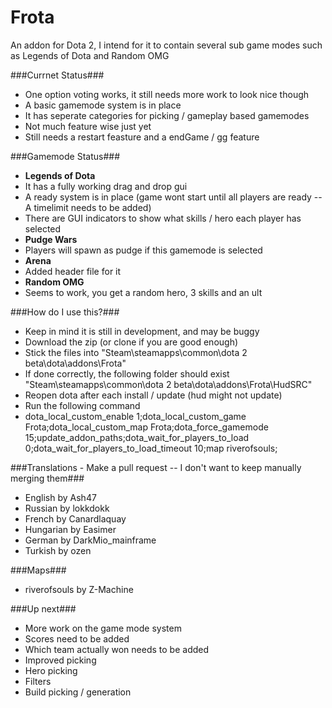 Frota
=====

An addon for Dota 2, I intend for it to contain several sub game modes such as Legends of Dota and Random OMG

###Currnet Status###
 - One option voting works, it still needs more work to look nice though
 - A basic gamemode system is in place
  - It has seperate categories for picking / gameplay based gamemodes
  - Not much feature wise just yet
  - Still needs a restart feasture and a endGame / gg feature

###Gamemode Status###
 - **Legends of Dota**
  - It has a fully working drag and drop gui
  - A ready system is in place (game wont start until all players are ready -- A timelimit needs to be added)
  - There are GUI indicators to show what skills / hero each player has selected
 - **Pudge Wars**
  - Players will spawn as pudge if this gamemode is selected
 - **Arena**
  - Added header file for it
 - **Random OMG**
  - Seems to work, you get a random hero, 3 skills and an ult

###How do I use this?###
 - Keep in mind it is still in development, and may be buggy
 - Download the zip (or clone if you are good enough)
 - Stick the files into "Steam\steamapps\common\dota 2 beta\dota\addons\Frota"
 - If done correctly, the following folder should exist "Steam\steamapps\common\dota 2 beta\dota\addons\Frota\HudSRC"
 - Reopen dota after each install / update (hud might not update)
 - Run the following command
  - dota_local_custom_enable 1;dota_local_custom_game Frota;dota_local_custom_map Frota;dota_force_gamemode 15;update_addon_paths;dota_wait_for_players_to_load 0;dota_wait_for_players_to_load_timeout 10;map riverofsouls;

###Translations - Make a pull request -- I don't want to keep manually merging them###
 - English by Ash47
 - Russian by lokkdokk
 - French by Canardlaquay
 - Hungarian by Easimer
 - German by DarkMio_mainframe
 - Turkish by ozen

###Maps###
 - riverofsouls by Z-Machine

###Up next###
 - More work on the game mode system
  - Scores need to be added
  - Which team actually won needs to be added
 - Improved picking
  - Hero picking
  - Filters
  - Build picking / generation